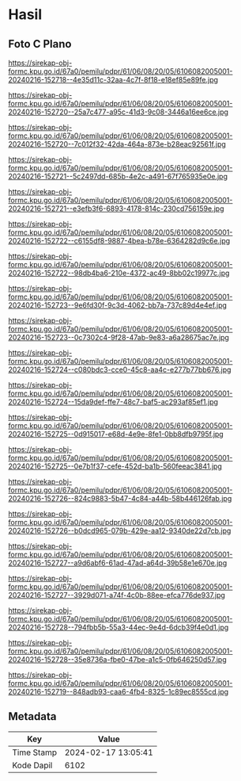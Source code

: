 # Hasil

## Foto C Plano

https://sirekap-obj-formc.kpu.go.id/67a0/pemilu/pdpr/61/06/08/20/05/6106082005001-20240216-152718--4e35d11c-32aa-4c7f-8f18-e18ef85e89fe.jpg

https://sirekap-obj-formc.kpu.go.id/67a0/pemilu/pdpr/61/06/08/20/05/6106082005001-20240216-152720--25a7c477-a95c-41d3-9c08-3446a16ee6ce.jpg

https://sirekap-obj-formc.kpu.go.id/67a0/pemilu/pdpr/61/06/08/20/05/6106082005001-20240216-152720--7c012f32-42da-464a-873e-b28eac92561f.jpg

https://sirekap-obj-formc.kpu.go.id/67a0/pemilu/pdpr/61/06/08/20/05/6106082005001-20240216-152721--5c2497dd-685b-4e2c-a491-67f765935e0e.jpg

https://sirekap-obj-formc.kpu.go.id/67a0/pemilu/pdpr/61/06/08/20/05/6106082005001-20240216-152721--e3efb3f6-6893-4178-814c-230cd756159e.jpg

https://sirekap-obj-formc.kpu.go.id/67a0/pemilu/pdpr/61/06/08/20/05/6106082005001-20240216-152722--c6155df8-9887-4bea-b78e-6364282d9c6e.jpg

https://sirekap-obj-formc.kpu.go.id/67a0/pemilu/pdpr/61/06/08/20/05/6106082005001-20240216-152722--98db4ba6-210e-4372-ac49-8bb02c19977c.jpg

https://sirekap-obj-formc.kpu.go.id/67a0/pemilu/pdpr/61/06/08/20/05/6106082005001-20240216-152723--9e6fd30f-9c3d-4062-bb7a-737c89d4e4ef.jpg

https://sirekap-obj-formc.kpu.go.id/67a0/pemilu/pdpr/61/06/08/20/05/6106082005001-20240216-152723--0c7302c4-9f28-47ab-9e83-a6a28675ac7e.jpg

https://sirekap-obj-formc.kpu.go.id/67a0/pemilu/pdpr/61/06/08/20/05/6106082005001-20240216-152724--c080bdc3-cce0-45c8-aa4c-e277b77bb676.jpg

https://sirekap-obj-formc.kpu.go.id/67a0/pemilu/pdpr/61/06/08/20/05/6106082005001-20240216-152724--15da9def-ffe7-48c7-baf5-ac293af85ef1.jpg

https://sirekap-obj-formc.kpu.go.id/67a0/pemilu/pdpr/61/06/08/20/05/6106082005001-20240216-152725--0d915017-e68d-4e9e-8fe1-0bb8dfb9795f.jpg

https://sirekap-obj-formc.kpu.go.id/67a0/pemilu/pdpr/61/06/08/20/05/6106082005001-20240216-152725--0e7b1f37-cefe-452d-ba1b-560feeac3841.jpg

https://sirekap-obj-formc.kpu.go.id/67a0/pemilu/pdpr/61/06/08/20/05/6106082005001-20240216-152726--824c9883-5b47-4c84-a44b-58b446126fab.jpg

https://sirekap-obj-formc.kpu.go.id/67a0/pemilu/pdpr/61/06/08/20/05/6106082005001-20240216-152726--b0dcd965-079b-429e-aa12-9340de22d7cb.jpg

https://sirekap-obj-formc.kpu.go.id/67a0/pemilu/pdpr/61/06/08/20/05/6106082005001-20240216-152727--a9d6abf6-61ad-47ad-a64d-39b58e1e670e.jpg

https://sirekap-obj-formc.kpu.go.id/67a0/pemilu/pdpr/61/06/08/20/05/6106082005001-20240216-152727--3929d071-a74f-4c0b-88ee-efca776de937.jpg

https://sirekap-obj-formc.kpu.go.id/67a0/pemilu/pdpr/61/06/08/20/05/6106082005001-20240216-152728--794fbb5b-55a3-44ec-9e4d-6dcb39f4e0d1.jpg

https://sirekap-obj-formc.kpu.go.id/67a0/pemilu/pdpr/61/06/08/20/05/6106082005001-20240216-152728--35e8736a-fbe0-47be-a1c5-0fb646250d57.jpg

https://sirekap-obj-formc.kpu.go.id/67a0/pemilu/pdpr/61/06/08/20/05/6106082005001-20240216-152719--848adb93-caa6-4fb4-8325-1c89ec8555cd.jpg


## Metadata

| Key        | Value               |
| ---------- | ------------------- |
| Time Stamp | 2024-02-17 13:05:41 |
| Kode Dapil | 6102                |



